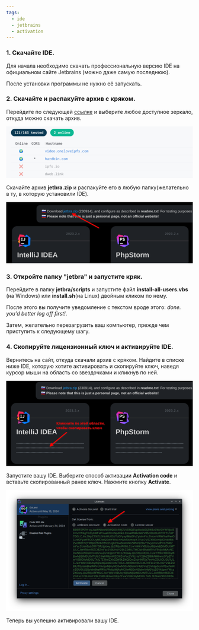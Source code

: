 ```yaml
---
tags:
  - ide
  - jetbrains
  - activation
---
```

### 1. Скачайте IDE.

Для начала необходимо скачать профессиональную версию IDE на официальном сайте Jetbrains (можно даже самую последнюю). 

После установки программы не нужно её запускать.

### 2. Скачайте и распакуйте архив с кряком.

Перейдите по следующей [ссылке](https://3.jetbra.in/) и выберите любое доступное зеркало, откуда можно скачать архив. 

![jetbra cloud](/_media/images/jetbra-clouds.png)

Скачайте архив **jetbra.zip** и распакуйте его в любую папку(желательно в ту, в которую установили IDE).

![jetbra zip](/_media/images/jetbra-zip.png)

### 3. Откройте папку "jetbra" и запустите кряк.

Перейдите в папку **jetbra/scripts** и запустите файл **install-all-users.vbs** (на Windows) или **install.sh**(на Linux) двойным кликом по нему. 

После этого вы получите уведомление с текстом вроде этого: _done. you'd better log off first!_. 

Затем, желательно перезагрузить ваш компьютер, прежде чем приступить к следующему шагу.

### 4. Скопируйте лицензионный ключ и активируйте IDE.

Вернитесь на сайт, откуда скачали архив с кряком. 
Найдите в списке ниже IDE, которую хотите активировать и скопируйте ключ, наведя курсор мыши на область со звездочками и кликнув по ней.

![jetbra activation code](/_media/images/jetbra-activation-code.png)

Запустите вашу IDE.
Выберите способ активации **Activation code** и вставьте скопированный ранее ключ.
Нажмите кнопку **Activate**.

![ide license key](/_media/images/ide-license-key.png)

Теперь вы успешно активировали вашу IDE. 


